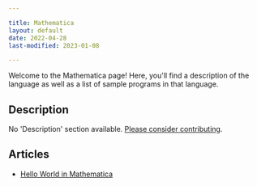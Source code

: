 ```yaml
---

title: Mathematica
layout: default
date: 2022-04-28
last-modified: 2023-01-08

---
```


Welcome to the Mathematica page! Here, you'll find a description of the language as well as a list of sample programs in that language.

## Description

No 'Description' section available. [Please consider contributing](https://github.com/TheRenegadeCoder/sample-programs-website).

## Articles

- [Hello World in Mathematica](https://sampleprograms.io/projects/hello-world/mathematica)